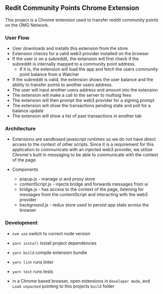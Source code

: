 ## Redit Community Points Chrome Extension

This project is a Chrome extension used to transfer reddit community points on the OMG Network.

### User Flow

- User downloads and installs this extension from the store
- Extension checks for a valid web3 provider installed on the browser
- If the user is on a subreddit, the extension will first check if the subreddit is internally mapped to a community point address.
  - If it is, the extension will load the app and fetch the users community point balance from a Watcher
- If the subreddit is valid, the extension shows the user balance and the ability to transfer points to another users address.
- The user will input another users address and amount into the extension
- The extension will make a call to the server to multisig fees
- The extension will then prompt the web3 provider for a signing prompt
- The extension will show the transactions pending state and poll for a balance update
- The extension will show a list of past transactions in another tab

### Architecture

- Extensions are sandboxed javascript runtimes so we do not have direct access to the context of other scripts. Since it is a requirement for this application to communicate with an injected web3 provider, we utilize Chrome's built in messaging to be able to communicate with the context of the page.

- Components
  - popup.js - manage ui and proxy store
  - contentScript.js - injects bridge and forwards messages from ui
  - bridge.js - has access to the context of the page, listening for messages from the contentScript and interacting with the web3 provider
  - background.js - redux store used to persist app state across the browser

### Development

- `nvm use` switch to correct node version
- `yarn install` install project dependencies
- `yarn build` compile extension bundle
- `yarn lint` runs linter
- `yarn test` runs tests

- in a Chrome based browser, open extensions in `Developer mode`, and `Load unpacked` pointing to this projects `build` folder
